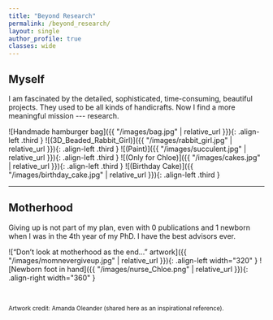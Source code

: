 ```yaml
---
title: "Beyond Research"
permalink: /beyond_research/
layout: single
author_profile: true
classes: wide
---
```


## Myself

I am fascinated by the detailed, sophisticated, time-consuming, beautiful projects. They used to be all kinds of handicrafts. Now I find a more meaningful mission --- research.

![Handmade hamburger bag]({{ "/images/bag.jpg" | relative_url }}){: .align-left .third }
![(3D_Beaded_Rabbit_Girl)]({{ "/images/rabbit_girl.jpg" | relative_url }}){: .align-left .third }
![(Paint)]({{ "/images/succulent.jpg" | relative_url }}){: .align-left .third }
![(Only for Chloe)]({{ "/images/cakes.jpg" | relative_url }}){: .align-left .third }
![(Birthday Cake)]({{ "/images/birthday_cake.jpg" | relative_url }}){: .align-left .third }

<div style="clear: both;"></div>

---

## Motherhood

Giving up is not part of my plan, even with 0 publications and 1 newborn when I was in the 4th year of my PhD. I have the best advisors ever.


![“Don’t look at motherhood as the end…” artwork]({{ "/images/momnevergiveup.jpg" | relative_url }}){: .align-left width="320" }
![Newborn foot in hand]({{ "/images/nurse_Chloe.png" | relative_url }}){: .align-right width="360" }

<br clear="all"/>

<small>Artwork credit: Amanda Oleander (shared here as an inspirational reference).</small>

